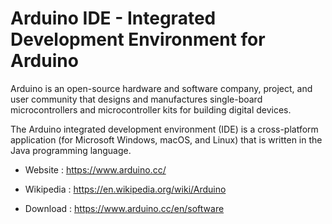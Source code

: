# Arduino IDE - Integrated Development Environment for Arduino

Arduino is an open-source hardware and software company, project, and
user community that designs and manufactures single-board
microcontrollers and microcontroller kits for building digital devices.

The Arduino integrated development environment (IDE) is a
cross-platform application (for Microsoft Windows, macOS, and Linux)
that is written in the Java programming language.

* Website : https://www.arduino.cc/
* Wikipedia : https://en.wikipedia.org/wiki/Arduino

* Download : https://www.arduino.cc/en/software

